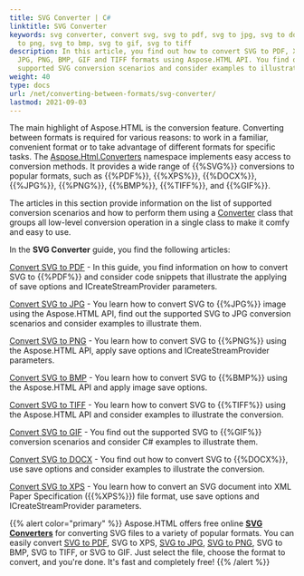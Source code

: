 ```yaml
---
title: SVG Converter | C#
linktitle: SVG Converter
keywords: svg converter, convert svg, svg to pdf, svg to jpg, svg to docx, svg
  to png, svg to bmp, svg to gif, svg to tiff
description: In this article, you find out how to convert SVG to PDF, XPS, DOCX,
  JPG, PNG, BMP, GIF and TIFF formats using Aspose.HTML API. You find out the
  supported SVG conversion scenarios and consider examples to illustrate them.
weight: 40
type: docs
url: /net/converting-between-formats/svg-converter/
lastmod: 2021-09-03
---
```


The main highlight of Aspose.HTML is the conversion feature. Converting between formats is required for various reasons: to work in a familiar, convenient format or to take advantage of different formats for specific tasks. The [Aspose.Html.Converters](https://apireference.aspose.com/html/net/aspose.html.converters) namespace implements easy access to conversion methods. It provides a wide range of {{%SVG%}} conversions to popular formats, such as {{%PDF%}}, {{%XPS%}}, {{%DOCX%}}, {{%JPG%}}, {{%PNG%}}, {{%BMP%}}, {{%TIFF%}}, and {{%GIF%}}.

The articles in this section provide information on the list of supported conversion scenarios and how to perform them using a [Converter](https://apireference.aspose.com/html/net/aspose.html.converters/converter) class that groups all low-level conversion operation in a single class to make it comfy and easy to use. 

In the **SVG Converter** guide, you find the following articles: 

[Convert SVG to PDF](/html/net/converting-between-formats/svg-to-pdf/) - In this guide, you find information on how to convert SVG to {{%PDF%}} and consider code snippets that illustrate the applying of save options and ICreateStreamProvider parameters.

[Convert SVG to JPG](/html/net/converting-between-formats/svg-to-jpg/) - You learn how to convert SVG to {{%JPG%}} image using the Aspose.HTML API, find out the supported SVG to JPG conversion scenarios and consider examples to illustrate them.

[Convert SVG to PNG](/html/net/converting-between-formats/svg-to-png/) - You learn how to convert SVG to {{%PNG%}} using the Aspose.HTML API, apply save options and ICreateStreamProvider parameters.

[Convert SVG to BMP](/html/net/converting-between-formats/svg-to-bmp/) - You learn how to convert SVG  to {{%BMP%}} using the Aspose.HTML API and apply image save options. 

[Convert SVG to TIFF](/html/net/converting-between-formats/svg-to-tiff/) - You learn how to convert SVG to {{%TIFF%}} using the Aspose.HTML API and consider examples to illustrate the conversion.

[Convert SVG to GIF](/html/net/converting-between-formats/svg-to-gif/) - You find out the supported SVG to {{%GIF%}} conversion scenarios and consider C# examples to illustrate them.

[Convert SVG to DOCX](/html/net/converting-between-formats/svg-to-docx/) - You find out how to convert SVG to {{%DOCX%}}, use save options and consider examples to illustrate the conversion.

[Convert SVG to XPS](/html/net/converting-between-formats/svg-to-xps/) - You learn how to convert an SVG document into XML Paper Specification ({{%XPS%}}) file format, use save options and ICreateStreamProvider parameters.



{{% alert color="primary" %}} 
Aspose.HTML offers free online [**SVG Converters**](https://products.aspose.app/svg/en/conversion) for converting SVG files to a variety of popular formats. You can easily convert  [SVG to PDF](https://products.aspose.app/svg/en/conversion/svg-to-pdf), SVG to XPS, [SVG to JPG](https://products.aspose.app/svg/en/conversion/svg-to-jpg), [SVG to PNG](https://products.aspose.app/svg/en/conversion/svg-to-png), SVG to BMP, SVG to TIFF, or SVG to GIF. Just select the file, choose the format to convert, and you're done. It's fast and completely free!
{{% /alert %}} 

